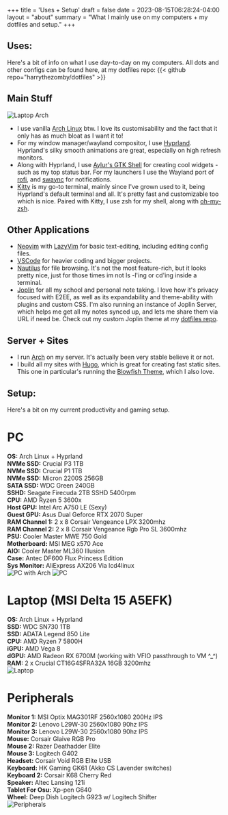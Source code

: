 +++
title = 'Uses + Setup'
draft = false
date = 2023-08-15T06:28:24-04:00
layout = "about"
summary = "What I mainly use on my computers + my dotfiles and setup."
+++
## Uses:
Here's a bit of info on what I use day-to-day on my computers.
All dots and other configs can be found here, at my dotfiles repo:
{{< github repo="harrythezomby/dotfiles" >}}

## Main Stuff
![Laptop Arch](/img/uses/newdesktop.png)
- I use vanilla [Arch Linux](https://archlinux.org/) btw. I love its customisability and the fact that it only has as much bloat as I want it to!
- For my window manager/wayland compositor, I use [Hyprland](https://hyprland.org/). Hyprland's silky smooth animations are great, especially on high refresh monitors.
- Along with Hyprland, I use [Aylur's GTK Shell](https://github.com/Aylur/ags) for creating cool widgets - such as my top status bar. For my launchers I use the Wayland port of [rofi](https://github.com/lbonn/rofi), and [swaync](https://github.com/ErikReider/SwayNotificationCenter) for notifications.
- [Kitty](https://sw.kovidgoyal.net/kitty/) is my go-to terminal, mainly since I've grown used to it, being Hyprland's default terminal and all. It's pretty fast and customizable too which is nice. Paired with Kitty, I use zsh for my shell, along with [oh-my-zsh](https://ohmyz.sh/).
## Other Applications
- [Neovim](https://neovim.io/) with [LazyVim](https://www.lazyvim.org/) for basic text-editing, including editing config files.
- [VSCode](https://code.visualstudio.com/) for heavier coding and bigger projects.
- [Nautilus](https://wiki.archlinux.org/title/GNOME/Files) for file browsing. It's not the most feature-rich, but it looks pretty nice, just for those times im not ls -l'ing or cd'ing inside a terminal.
- [Joplin](https://joplinapp.org/) for all my school and personal note taking. I love how it's privacy focused with E2EE, as well as its expandability and theme-ability with plugins and custom CSS. I'm also running an instance of Joplin Server, which helps me get all my notes synced up, and lets me share them via URL if need be. Check out my custom Joplin theme at my [dotfiles repo](https://github.com/harrythezomby/dotfiles).

## Server + Sites
- I run [Arch](https://archlinux.org/) on my server. It's actually been very stable believe it or not.
- I build all my sites with [Hugo](https://gohugo.io/), which is great for creating fast static sites. This one in particular's running the [Blowfish Theme](https://blowfish.page/), which I also love.

## Setup:
Here's a bit on my current productivity and gaming setup.
# PC
**OS:** Arch Linux + Hyprland  
**NVMe SSD:** Crucial P3 1TB  
**NVMe SSD:** Crucial P1 1TB  
**NVMe SSD:** Micron 2200S 256GB  
**SATA SSD:** WDC Green 240GB  
**SSHD:** Seagate Firecuda 2TB SSHD 5400rpm  
**CPU:** AMD Ryzen 5 3600x  
**Host GPU:** Intel Arc A750 LE (Sexy)  
**Guest GPU:** Asus Dual Geforce RTX 2070 Super  
**RAM Channel 1:** 2 x 8 Corsair Vengeance LPX 3200mhz  
**RAM Channel 2:** 2 x 8 Corsair Vengeance Rgb Pro SL 3600mhz  
**PSU:** Cooler Master MWE 750 Gold  
**Motherboard:** MSI MEG x570 Ace  
**AIO:** Cooler Master ML360 Illusion  
**Case:** Antec DF600 Flux Princess Edition  
**Sys Monitor:** AliExpress AX206 Via lcd4linux  
![PC with Arch](/img/pc/newsetup.png)
![PC](/img/pc/pca.png)

# Laptop (MSI Delta 15 A5EFK)
**OS:** Arch Linux + Hyprland  
**SSD:** WDC SN730 1TB  
**SSD:** ADATA Legend 850 Lite  
**CPU:** AMD Ryzen 7 5800H  
**iGPU:** AMD Vega 8  
**dGPU:** AMD Radeon RX 6700M (working with VFIO passthrough to VM ^_^)  
**RAM:** 2 x Crucial CT16G4SFRA32A 16GB 3200mhz  
![Laptop](/img/uses/laptop.jpg)

# Peripherals
**Monitor 1:** MSI Optix MAG301RF 2560x1080 200Hz IPS  
**Monitor 2:** Lenovo L29W-30 2560x1080 90hz IPS  
**Monitor 3:** Lenovo L29W-30 2560x1080 90hz IPS  
**Mouse:** Corsair Glaive RGB Pro  
**Mouse 2:** Razer Deathadder Elite  
**Mouse 3:** Logitech G402  
**Headset:** Corsair Void RGB Elite USB  
**Keyboard:** HK Gaming GK61 (Akko CS Lavender switches)  
**Keyboard 2:** Corsair K68 Cherry Red  
**Speaker:** Altec Lansing 121i  
**Tablet For Osu:** Xp-pen G640  
**Wheel:** Deep Dish Logitech G923 w/ Logitech Shifter  
![Peripherals](/img/uses/peri.jpg)
